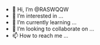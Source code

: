 - 👋 Hi, I’m @RASWQQW
- 👀 I’m interested in ...
- 🌱 I’m currently learning ...
- 💞️ I’m looking to collaborate on ...
- 📫 How to reach me ...

<!---
RASWQQW/RASWQQW is a ✨ special ✨ repository because its `README.md` (this file) appears on your GitHub profile.
You can click the Preview link to take a look at your changes.
--->
